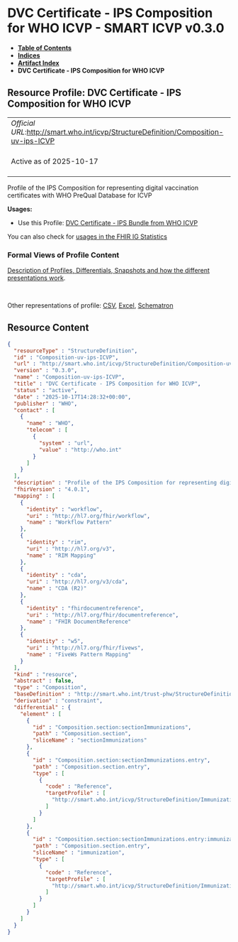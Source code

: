 # DVC Certificate - IPS Composition for WHO ICVP - SMART ICVP v0.3.0

* [**Table of Contents**](toc.md)
* [**Indices**](indices.md)
* [**Artifact Index**](artifacts.md)
* **DVC Certificate - IPS Composition for WHO ICVP**

## Resource Profile: DVC Certificate - IPS Composition for WHO ICVP 

| | |
| :--- | :--- |
| *Official URL*:http://smart.who.int/icvp/StructureDefinition/Composition-uv-ips-ICVP | *Version*:0.3.0 |
| Active as of 2025-10-17 | *Computable Name*:Composition-uv-ips-ICVP |

 
Profile of the IPS Composition for representing digital vaccination certificates with WHO PreQual Database for ICVP 

**Usages:**

* Use this Profile: [DVC Certificate - IPS Bundle from WHO ICVP](StructureDefinition-Bundle-uv-ips-ICVP.md)

You can also check for [usages in the FHIR IG Statistics](https://packages2.fhir.org/xig/smart.who.int.icvp|current/StructureDefinition/Composition-uv-ips-ICVP)

### Formal Views of Profile Content

 [Description of Profiles, Differentials, Snapshots and how the different presentations work](http://build.fhir.org/ig/FHIR/ig-guidance/readingIgs.html#structure-definitions). 

 

Other representations of profile: [CSV](StructureDefinition-Composition-uv-ips-ICVP.csv), [Excel](StructureDefinition-Composition-uv-ips-ICVP.xlsx), [Schematron](StructureDefinition-Composition-uv-ips-ICVP.sch) 



## Resource Content

```json
{
  "resourceType" : "StructureDefinition",
  "id" : "Composition-uv-ips-ICVP",
  "url" : "http://smart.who.int/icvp/StructureDefinition/Composition-uv-ips-ICVP",
  "version" : "0.3.0",
  "name" : "Composition-uv-ips-ICVP",
  "title" : "DVC Certificate - IPS Composition for WHO ICVP",
  "status" : "active",
  "date" : "2025-10-17T14:28:32+00:00",
  "publisher" : "WHO",
  "contact" : [
    {
      "name" : "WHO",
      "telecom" : [
        {
          "system" : "url",
          "value" : "http://who.int"
        }
      ]
    }
  ],
  "description" : "Profile of the IPS Composition for representing digital vaccination certificates with WHO PreQual Database for ICVP",
  "fhirVersion" : "4.0.1",
  "mapping" : [
    {
      "identity" : "workflow",
      "uri" : "http://hl7.org/fhir/workflow",
      "name" : "Workflow Pattern"
    },
    {
      "identity" : "rim",
      "uri" : "http://hl7.org/v3",
      "name" : "RIM Mapping"
    },
    {
      "identity" : "cda",
      "uri" : "http://hl7.org/v3/cda",
      "name" : "CDA (R2)"
    },
    {
      "identity" : "fhirdocumentreference",
      "uri" : "http://hl7.org/fhir/documentreference",
      "name" : "FHIR DocumentReference"
    },
    {
      "identity" : "w5",
      "uri" : "http://hl7.org/fhir/fivews",
      "name" : "FiveWs Pattern Mapping"
    }
  ],
  "kind" : "resource",
  "abstract" : false,
  "type" : "Composition",
  "baseDefinition" : "http://smart.who.int/trust-phw/StructureDefinition/Composition-uv-ips-PreQual",
  "derivation" : "constraint",
  "differential" : {
    "element" : [
      {
        "id" : "Composition.section:sectionImmunizations",
        "path" : "Composition.section",
        "sliceName" : "sectionImmunizations"
      },
      {
        "id" : "Composition.section:sectionImmunizations.entry",
        "path" : "Composition.section.entry",
        "type" : [
          {
            "code" : "Reference",
            "targetProfile" : [
              "http://smart.who.int/icvp/StructureDefinition/Immunization-uv-ips-ICVP"
            ]
          }
        ]
      },
      {
        "id" : "Composition.section:sectionImmunizations.entry:immunization",
        "path" : "Composition.section.entry",
        "sliceName" : "immunization",
        "type" : [
          {
            "code" : "Reference",
            "targetProfile" : [
              "http://smart.who.int/icvp/StructureDefinition/Immunization-uv-ips-ICVP"
            ]
          }
        ]
      }
    ]
  }
}

```
